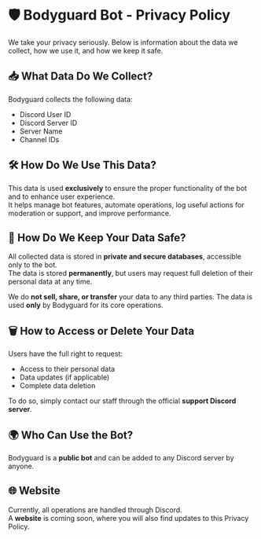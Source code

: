 # 🛡️ Bodyguard Bot - Privacy Policy

We take your privacy seriously. Below is information about the data we collect, how we use it, and how we keep it safe.

## 📥 What Data Do We Collect?

Bodyguard collects the following data:

- Discord User ID  
- Discord Server ID  
- Server Name  
- Channel IDs  


## 🛠️ How Do We Use This Data?

This data is used **exclusively** to ensure the proper functionality of the bot and to enhance user experience.  
It helps manage bot features, automate operations, log useful actions for moderation or support, and improve performance.

## 🔐 How Do We Keep Your Data Safe?

All collected data is stored in **private and secure databases**, accessible only to the bot.  
The data is stored **permanently**, but users may request full deletion of their personal data at any time.

We do **not sell, share, or transfer** your data to any third parties. The data is used **only** by Bodyguard for its core operations.


## 🗑️ How to Access or Delete Your Data

Users have the full right to request:

- Access to their personal data  
- Data updates (if applicable)  
- Complete data deletion  

To do so, simply contact our staff through the official **support Discord server**.


## 🌍 Who Can Use the Bot?

Bodyguard is a **public bot** and can be added to any Discord server by anyone.


## 🌐 Website

Currently, all operations are handled through Discord.  
A **website** is coming soon, where you will also find updates to this Privacy Policy.
